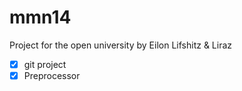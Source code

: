# mmn14
Project for the open university
by Eilon Lifshitz & Liraz

 - [x] git project
 - [x] Preprocessor
